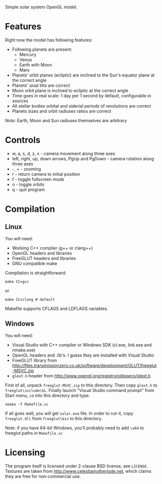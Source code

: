 Simple solar system OpenGL model.

Features
========

Right now the model has following features:

* Following planets are present:
    - Mercury
    - Venus
    - Earth with Moon
    - Mars
* Planets' orbit planes (ecliptic) are inclined to the Sun's equator plane at the correct angle
* Planets' axial tilts are correct
* Moon orbit plane is inclined to ecliptic at the correct angle
* Time goes in real scale: 1 day per 1 second by default, configurable in sources
* All stellar bodies orbital and siderial periods of revolutions are correct
* Planets sizes and orbit radiuses ratios are correct

*Note*: Earth, Moon and Sun radiuses themselves are arbitrary

Controls
========

* w, a, s, d, z, x - camera movement along three axes
* left, right, up, down arrows, PgUp and PgDown - camera rotation along three axes
* -, + - zooming
* r - return camera to initial position
* f - toggle fullscreen mode
* o - toggle orbits
* q - quit program

Compilation
===========

Linux
-----

You will need:

* Working C++ compiler (g++ or clang++)
* OpenGL headers and libraries
* FreeGLUT headers and libraries
* GNU compatible make

Compilation is straightforward:

    make CC=gcc

or

    make CC=clang # default

Makefile supports CFLAGS and LDFLAGS variables.

Windows
-------

You will need:

* Visual Studio with C++ compiler or Windows SDK (cl.exe, link.exe and nmake.exe)
* OpenGL headers and .lib's. I guess they are installed with Visual Studio
* FreeGLUT library from <http://files.transmissionzero.co.uk/software/development/GLUT/freeglut-MSVC.zip>
* `glext.h` header from <http://www.opengl.org/registry/oldspecs/glext.h>

First of all, unpack `freeglut-MSVC.zip` to this directory. Then copy `glext.h` to `freeglut\include\GL`. Finally launch "Visual Studio command prompt" from Start menu, `cd` into this directory and type:

    nmake -f Makefile.vc

If all goes well, you will get `solar.exe` file. In order to run it, copy `freeglut.dll` from `freeglut\bin` to this directory.

*Note*: if you have 64-bit Windows, you'll probably need to add `\x64` to freeglut paths in `Makefile.vc`

Licensing
=========

The program itself is licensed under 2-clause BSD license, see `LICENSE`. Textures are taken from <http://www.celestiamotherlode.net>, which claims they are free for non-commercial use.
